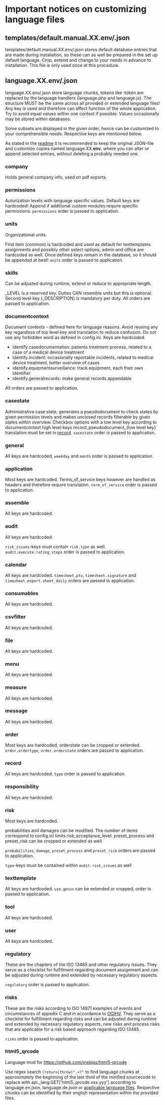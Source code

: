 # Important notices on customizing language files

## templates/default.manual.XX.env/.json
templates/default.manual.XX.env/.json stores default database entries that are made during installation, so these can as well be prepared in the set up default language. Crop, extend and change to your needs in advance to installation. This file is only used once at this procedure.

## language.XX.env/.json

language.XX.env/.json store language chunks, tokens like :token are replaced by the language handlers (language.php and language.js).
The structure MUST be the same across all provided or extended language files! 
Any key is used and therefore can affect function of the whole application. Try to avoid equal values within one context if possible.
Values occasionally may be stored within databases.

Some subsets are displayed in the given order, hence can be customized to your comprehensible needs. Respective keys are mentioned below.

As stated in the [readme](../readme.md) it is recommended to keep the original JSON-file and customize copies named language.XX.**env**, where you can alter or append selected entries, without deleting a probably needed one.

### company
Holds general company info, used on pdf exports.

### permissions
Autorization levels with language specific values. Default keys are hardcoded!
Append if additional custom modules require specific permissions. `permissions` order is passed to application.

### units
Organizational units.

First item (common) is hardcoded and used as default for texttemplates assignments and possibly other select options, admin and office are hardcoded as well.
Once defined keys remain in the database, so it should be appended at best! `units` order is passed to application.

### skills
Can be adjusted during runtime, extend or reduce to appropriate length.

_LEVEL is a reserved key.
Duties CAN resemble units but this is optional. Second level key (_DESCRIPTION) is mandatory per duty. *All* orders are passed to application.

### documentcontext
Document contexts - defined here for language reasons.
Avoid reusing any key regardless of top level key and translation to reduce confusion.
Do not use any forbidden word as defined in config.ini.
Keys are hardcoded.

* identify.casedocumentation: patients treatment process, related to a case of a medical device treatment
* identify.incident: occasionally reportable incidents, related to medical device treatment, better overview of cases
* identify.equipmentsurveillance: track equipment, each their own identifier
* identify.generalrecords: make general records appendable

*All* orders are passed to application.

### casestate
Administrative case state, generates a pseudodocument to check states by given permission levels and makes unclosed records filterable by given states within overview. Checkbox options with a low level key according to documentcontext high level keys record_pseudodocument_{low level key} translation must be set in [record](#record). `casestate` order is passed to application.

### general
All keys are hardcoded, `weekday` and `month` order is passed to application.

### application
Most keys are hardcoded. Terms_of_service keys however are handled as headers and therefore require translation. `term_of_service` order is passed to application.

### assemble
All keys are hardcoded.

### audit
All keys are hardcoded.

`risk_issues`-keys must contain `risk.type` as well. `audit.execute.rating_steps` order is passed to application.

### calendar
All keys are hardcoded. `timesheet.pto`, `timesheet.signature` and `timesheet.export.sheet_daily` orders are passed to application.

### consumables
All keys are hardcoded.

### csvfilter
All keys are hardcoded.

### file
All keys are hardcoded.

### menu
All keys are hardcoded.

### measure
All keys are hardcoded.

### message
All keys are hardcoded.

### order
Most keys are hardcoded, orderstate can be cropped or extended. `order.ordertype`, `order.orderstate` orders are passed to application.

### record
All keys are hardcoded. `type` order is passed to application.

### responsibility
All keys are hardcoded.

### risk
Most keys are hardcoded.

probabilities and damages can be modified. The number of items correspond to config.ini limits risk_acceptance_level.
preset_process and preset_risk can be cropped or extended as well.

`probabilities`, `damage`, `preset_process` and `preset_risk` orders are passed to application.

`type`-keys must be contained within `audit.risk_issues` as well

### texttemplate
All keys are hardcoded. `use.genus` can be extended or cropped, order is passed to application.

### tool
All keys are hardcoded.

### user
All keys are hardcoded.

### regulatory
These are the chapters of the ISO 13485 and other regulatory issues. They serve as a checklist for fulfillment regarding document assignment and can be adjusted during runtime and extended by necessary regulatory aspects.

`regulatory` order is passed to application.

### risks
These are the risks according to ISO 14971 examples of events and circumstances of appedix C and in accordance to [DGIHV](https://www.dgihv.org). They serve as a checklist for fulfillment regarding risks and can be adjusted during runtime and extended by necessary regulatory aspects, new risks and process risks that are applicable for a risk based approach regarding ISO 13485.

`risks` order is passed to application.

### html5_qrcode
Language mod for https://github.com/mebjas/html5-qrcode

Use regex search `(return|throw)".+?"` to find language chunks at approximately the beginning of the last third of the minified sourcecode to replace with api._lang.GET['html5_qrcode.xxx.yyy'] according to language.en.json, language.de.json or [applicable language files](#customisation). Respective chunks can be identified by their english representation within the provided files.